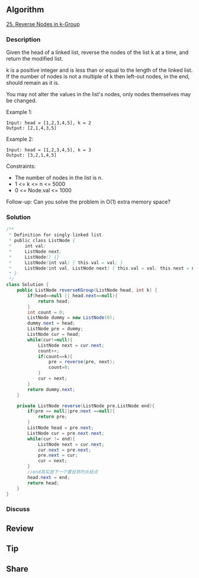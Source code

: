 ## Algorithm

[25. Reverse Nodes in k-Group](https://leetcode.com/problems/reverse-nodes-in-k-group/)

### Description

Given the head of a linked list, reverse the nodes of the list k at a time, and return the modified list.

k is a positive integer and is less than or equal to the length of the linked list. If the number of nodes is not a multiple of k then left-out nodes, in the end, should remain as it is.

You may not alter the values in the list's nodes, only nodes themselves may be changed.



Example 1:


```
Input: head = [1,2,3,4,5], k = 2
Output: [2,1,4,3,5]
```

Example 2:

```
Input: head = [1,2,3,4,5], k = 3
Output: [3,2,1,4,5]
```

Constraints:

- The number of nodes in the list is n.
- 1 <= k <= n <= 5000
- 0 <= Node.val <= 1000

Follow-up: Can you solve the problem in O(1) extra memory space?

### Solution

```java
/**
 * Definition for singly-linked list.
 * public class ListNode {
 *     int val;
 *     ListNode next;
 *     ListNode() {}
 *     ListNode(int val) { this.val = val; }
 *     ListNode(int val, ListNode next) { this.val = val; this.next = next; }
 * }
 */
class Solution {
    public ListNode reverseKGroup(ListNode head, int k) {
        if(head==null || head.next==null){
            return head;
        }
        int count = 0;
        ListNode dummy = new ListNode(0);
        dummy.next = head;
        ListNode pre = dummy;
        ListNode cur = head;
        while(cur!=null){
            ListNode next = cur.next;
            count++;
            if(count==k){
                pre = reverse(pre, next);
                count=0;
            }
            cur = next;
        }
        return dummy.next;
    }

    private ListNode reverse(ListNode pre,ListNode end){
        if(pre == null||pre.next ==null){
            return pre;
        }
        ListNode head = pre.next;
        ListNode cur = pre.next.next;
        while(cur != end){
            ListNode next = cur.next;
            cur.next = pre.next;
            pre.next = cur;
            cur = next;
        }
        //end其实是下一个要反转的头结点
        head.next = end;
        return head;
    }
}
```

### Discuss

## Review


## Tip


## Share

